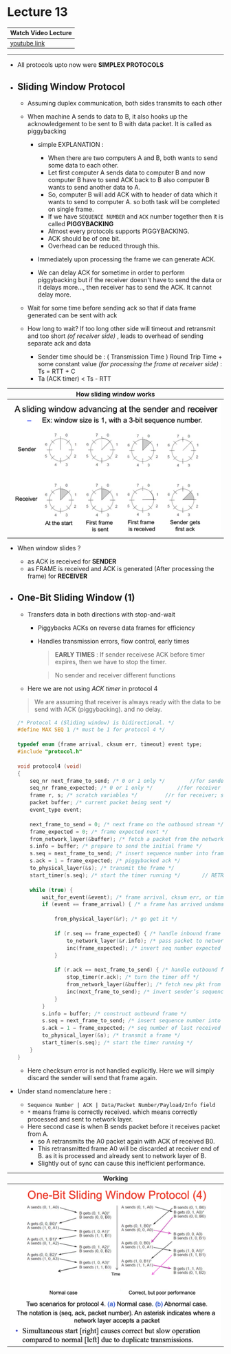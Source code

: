 # Lecture 13

|Watch Video Lecture|
|---|
|[youtube link](https://youtu.be/akWmzFC7Ij4)|

---

- All protocols upto now were **SIMPLEX PROTOCOLS**

- ## Sliding Window Protocol
	- Assuming duplex communication, both sides transmits to each other
	- When machine A sends to data to B, it also hooks up the acknowledgement to be sent to B with data packet. It is called as piggybacking
		- simple EXPLANATION : 
			- When there are two computers A and B, both wants to send some data to each other.
			- Let first computer A sends data to computer B and now computer B have to send ACK back to B also computer B wants to send another data to A.
			- So, computer B will add ACK with to header of data which it wants to send to computer A. so both task will be completed on single frame.
			- If we have `SEQUENCE NUMBER` and `ACK` number together then it is called **PIGGYBACKING**
			- Almost every protocols supports PIGGYBACKING. 
			- ACK should be of one bit.
			- Overhead can be reduced through this.
		
		- Immediately upon processing the frame we can generate ACK.
		- We can delay ACK for sometime in order to perform piggybacking  but if the receiver doesn't have to send the data or it delays more..., then receiver has to send the ACK. It cannot delay more.
		
		
	- Wait for some time before sending ack so that if data frame generated can be sent with ack
	- How long to wait? If too long other side will timeout and retransmit and too short *(of receiver side)* , leads to overhead of sending separate ack and data

		- Sender time should be : ( Transmission Time ) Round Trip Time + some constant value *(for processing the frame at receiver side)* : Ts = RTT + C
		- Ta (ACK timer) < Ts - RTT
	
|How sliding window works|
|---|
|![](./Images/sliding_window_protocol.png)|

- When window slides ?
	- as ACK is received for **SENDER**
	- as FRAME is received and ACK is generated (After processing the frame) for **RECEIVER**
	
- ## One-Bit Sliding Window (1)

	- Transfers data in both directions with stop-and-wait
		- Piggybacks ACKs on reverse data frames for efficiency
		- Handles transmission errors, flow control, early times
			> **EARLY TIMES** : If sender receivese ACK before timer expires, then we have to stop the timer.
			
			> No sender and receiver different functions
	
	- Here we are not using *ACK timer* in protocol 4
	> We are assuming that receiver is always ready with the data to be send with ACK (piggybacking). and no delay.
			
	```c
	/* Protocol 4 (Sliding window) is bidirectional. */
    #define MAX SEQ 1 /* must be 1 for protocol 4 */

    typedef enum {frame arrival, cksum err, timeout} event type;
    #include "protocol.h"

    void protocol4 (void)
    {
        seq_nr next_frame_to_send; /* 0 or 1 only */		//for sender
        seq_nr frame_expected; /* 0 or 1 only */		//for receiver
        frame r, s; /* scratch variables */			//r for receiver; s for sender
        packet buffer; /* current packet being sent */
        event_type event;

        next_frame_to_send = 0; /* next frame on the outbound stream */
        frame_expected = 0; /* frame expected next */
        from_network_layer(&buffer); /* fetch a packet from the network layer */
        s.info = buffer; /* prepare to send the initial frame */
        s.seq = next_frame_to_send; /* insert sequence number into frame */
        s.ack = 1 − frame_expected; /* piggybacked ack */
        to_physical_layer(&s); /* transmit the frame */
        start_timer(s.seq); /* start the timer running */		// RETRANSMISSION TIMER

        while (true) {
            wait_for_event(&event); /* frame arrival, cksum err, or timeout */
            if (event == frame_arrival) { /* a frame has arrived undamaged */

                from_physical_layer(&r); /* go get it */

                if (r.seq == frame_expected) { /* handle inbound frame stream */		//RECEIVER side
                    to_network_layer(&r.info); /* pass packet to network layer */
                    inc(frame_expected); /* invert seq number expected next */
                }

                if (r.ack == next_frame_to_send) { /* handle outbound frame stream */		//SENDER side
                    stop_timer(r.ack); /* turn the timer off */
                    from_network_layer(&buffer); /* fetch new pkt from network layer */
                    inc(next_frame_to_send); /* invert sender’s sequence number */
                }
            }
            s.info = buffer; /* construct outbound frame */
            s.seq = next_frame_to_send; /* insert sequence number into it */
            s.ack = 1 − frame_expected; /* seq number of last received frame */		//ACK of previous frame
            to_physical_layer(&s); /* transmit a frame */
            start_timer(s.seq); /* start the timer running */
        }
    }
	```
	
	- Here checksum error is not handled explicitly. Here we will simply discard the sender will send that frame again.

- Under stand nomenclature here : 
	- `Sequence Number | ACK | Data/Packet Number/Payload/Info field`
	- `*` means frame is correctly received. which means correctly processed and sent to network layer.
	- Here second case is when B sends packet before it receives packet from A.
		- so A retransmits the A0 packet again with ACK of received B0.
		- This retransmitted frame A0 will be discarded at receiver end of B. as it is processed and already sent to network layer of B.
		- Slightly out of sync can cause this inefficient performance.
		
| Working |
|---|
|![](./Images/working_of_swp.png "How sliding window protocols work?")|